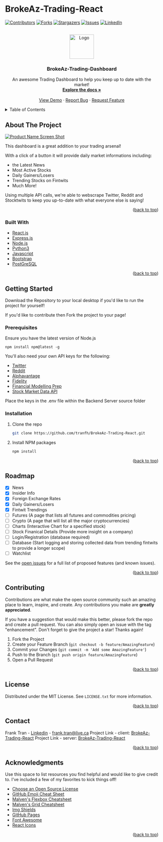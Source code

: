 # BrokeAz-Trading-React
<div id="top"></div>

[![Contributors][contributors-shield]][contributors-url]
[![Forks][forks-shield]][forks-url]
[![Stargazers][stars-shield]][stars-url]
[![Issues][issues-shield]][issues-url]
[![LinkedIn][linkedin-shield]][linkedin-url]



<!-- PROJECT LOGO -->
<br />
<div align="center">
  <a href="https://github.com/tranfh/BrokeAz-Trading-React">
    <img src="images/logo.png" alt="Logo" width="80" height="80">
  </a>

  <h3 align="center">BrokeAz-Trading-Dashboard</h3>

  <p align="center">
    An awesome Trading Dashboard to help you keep up to date with the market!
    <br />
    <a href="https://github.com/othneildrew/Best-README-Template"><strong>Explore the docs »</strong></a>
    <br />
    <br />
    <a href="https://brokeaz-trading.herokuapp.com/">View Demo</a>
    ·
    <a href="https://github.com/tranfh/BrokeAz-Trading-React/issues">Report Bug</a>
    ·
    <a href="https://github.com/tranfh/BrokeAz-Trading-React/issues">Request Feature</a>
  </p>
</div>



<!-- TABLE OF CONTENTS -->
<details>
  <summary>Table of Contents</summary>
  <ol>
    <li>
      <a href="#about-the-project">About The Project</a>
      <ul>
        <li><a href="#built-with">Built With</a></li>
      </ul>
    </li>
    <li>
      <a href="#getting-started">Getting Started</a>
      <ul>
        <li><a href="#prerequisites">Prerequisites</a></li>
        <li><a href="#installation">Installation</a></li>
      </ul>
    </li>
    <li><a href="#usage">Usage</a></li>
    <li><a href="#roadmap">Roadmap</a></li>
    <li><a href="#contributing">Contributing</a></li>
    <li><a href="#license">License</a></li>
    <li><a href="#contact">Contact</a></li>
    <li><a href="#acknowledgments">Acknowledgments</a></li>
  </ol>
</details>



<!-- ABOUT THE PROJECT -->
## About The Project

[![Product Name Screen Shot][product-screenshot]](https://example.com)

This dashboard is a great addition to your trading arsenal! 

With a click of a button it will provide daily market informations including: 
* the Latest News
* Most Active Stocks
* Daily Gainers/Losers
* Trending Stocks on Fintwits
* Much More!

Using multiple API calls, we're able to webscrape Twitter, Reddit and Stocktwits to keep you up-to-date with what everyone else is saying!

<p align="right">(<a href="#top">back to top</a>)</p>


### Built With

* [React.js](https://reactjs.org/)
* [Express.js](https://vuejs.org/)
* [Node.js](https://nodejs.dev/)
* [Python3](https://www.python.org/)
* [Javascript](https://www.javascript.com/)
* [Bootstrap](https://getbootstrap.com)
* [PostGreSQL](https://www.postgresql.org/)

<p align="right">(<a href="#top">back to top</a>)</p>



<!-- GETTING STARTED -->
## Getting Started

Download the Repository to your local desktop if you'd like to run the project for yourself!

If you'd like to contribute then Fork the project to your page!



### Prerequisites

Ensure you have the latest version of Node.js
  ```
  npm install npm@latest -g
  ```

You'll also need your own API keys for the following:
* [Twitter](https://developer.twitter.com/en/docs/twitter-api)
* [Reddit](https://www.reddit.com/dev/api/)
* [Alphavantage](https://www.alphavantage.co/)
* [Fidelity](https://rapidapi.com/apidojo/api/fidelity-investments)
* [Financial Modelling Prep](https://site.financialmodelingprep.com/developer)
* [Stock Market Data API](https://rapidapi.com/lattice-data-lattice-data-default/api/stock-market-data/)

Place the keys in the .env file within the Backend Server source folder

### Installation

1. Clone the repo
   ```sh
   git clone https://github.com/tranfh/BrokeAz-Trading-React.git
   ```
2. Install NPM packages
   ```sh
   npm install
   ```

<p align="right">(<a href="#top">back to top</a>)</p>



<!-- ROADMAP -->
## Roadmap

- [x] News
- [x] Insider Info
- [x] Foreign Exchange Rates
- [x] Daily Gainers/Losers
- [x] Fintwit Trendings 
- [ ] Futures (A page that lists all futures and commodities pricing)
- [ ] Crypto (A page that will list all the major cryptocurrencies)
- [ ] Charts (Interactive Chart for a specified stock)
- [ ] Stock Finanical Details (Provide more insight on a company)
- [ ] Login/Registration (database required)
- [ ] Database (Start logging and storing collected data from trending fintwits to provide a longer scope)
- [ ] Watchlist

See the [open issues](https://github.com/othneildrew/Best-README-Template/issues) for a full list of proposed features (and known issues).

<p align="right">(<a href="#top">back to top</a>)</p>



<!-- CONTRIBUTING -->
## Contributing

Contributions are what make the open source community such an amazing place to learn, inspire, and create. Any contributions you make are **greatly appreciated**.

If you have a suggestion that would make this better, please fork the repo and create a pull request. You can also simply open an issue with the tag "enhancement".
Don't forget to give the project a star! Thanks again!

1. Fork the Project
2. Create your Feature Branch (`git checkout -b feature/AmazingFeature`)
3. Commit your Changes (`git commit -m 'Add some AmazingFeature'`)
4. Push to the Branch (`git push origin feature/AmazingFeature`)
5. Open a Pull Request

<p align="right">(<a href="#top">back to top</a>)</p>



<!-- LICENSE -->
## License

Distributed under the MIT License. See `LICENSE.txt` for more information.

<p align="right">(<a href="#top">back to top</a>)</p>



<!-- CONTACT -->
## Contact

Frank Tran - [Linkedin](https://www.linkedin.com/in/frank-h-tran) - frank.tran@live.ca
Project Link - client: [BrokeAz-Trading-React](https://github.com/tranfh/BrokeAz-Trading-React)
Project Link - server: [BrokeAz-Trading-React](https://github.com/tranfh/BrokeAz-Trading-React-Api/)
<p align="right">(<a href="#top">back to top</a>)</p>



<!-- ACKNOWLEDGMENTS -->
## Acknowledgments

Use this space to list resources you find helpful and would like to give credit to. I've included a few of my favorites to kick things off!

* [Choose an Open Source License](https://choosealicense.com)
* [GitHub Emoji Cheat Sheet](https://www.webpagefx.com/tools/emoji-cheat-sheet)
* [Malven's Flexbox Cheatsheet](https://flexbox.malven.co/)
* [Malven's Grid Cheatsheet](https://grid.malven.co/)
* [Img Shields](https://shields.io)
* [GitHub Pages](https://pages.github.com)
* [Font Awesome](https://fontawesome.com)
* [React Icons](https://react-icons.github.io/react-icons/search)

<p align="right">(<a href="#top">back to top</a>)</p>



<!-- MARKDOWN LINKS & IMAGES -->
<!-- https://www.markdownguide.org/basic-syntax/#reference-style-links -->
[contributors-shield]: https://img.shields.io/github/contributors/othneildrew/Best-README-Template.svg?style=for-the-badge
[contributors-url]: https://github.com/othneildrew/Best-README-Template/graphs/contributors
[forks-shield]: https://img.shields.io/github/forks/othneildrew/Best-README-Template.svg?style=for-the-badge
[forks-url]: https://github.com/othneildrew/Best-README-Template/network/members
[stars-shield]: https://img.shields.io/github/stars/othneildrew/Best-README-Template.svg?style=for-the-badge
[stars-url]: https://github.com/othneildrew/Best-README-Template/stargazers
[issues-shield]: https://img.shields.io/github/issues/othneildrew/Best-README-Template.svg?style=for-the-badge
[issues-url]: https://github.com/othneildrew/Best-README-Template/issues
[license-shield]: https://img.shields.io/github/license/othneildrew/Best-README-Template.svg?style=for-the-badge
[license-url]: https://github.com/othneildrew/Best-README-Template/blob/master/LICENSE.txt
[linkedin-shield]: https://img.shields.io/badge/-LinkedIn-black.svg?style=for-the-badge&logo=linkedin&colorB=555
[linkedin-url]: https://linkedin.com/in/othneildrew
[product-screenshot]: images/screenshot.png
